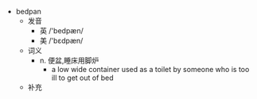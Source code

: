 - bedpan
  - 发音
    - 英 /'bedpæn/
    - 美 /'bɛdpæn/
  - 词义
    - n. 便盆,睡床用脚炉
      - a low wide container used as a toilet by someone who is too ill to get out of bed
  - 补充